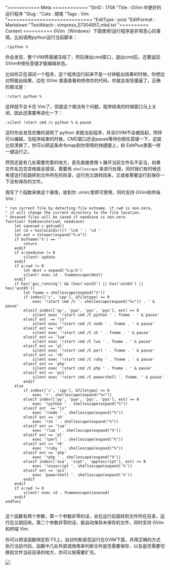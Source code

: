 "=========== Meta ============
"StrID : 1708
"Title : GVim 中更好的运行程序
"Slug  : 
"Cats  : 随笔
"Tags  : Vim
"=============================
"EditType   : post
"EditFormat : Markdown
"TextAttach : vimpress_57304957_mkd.txt
"========== Content ==========
GVim（Windows）下面使用!运行程序是非常恶心的事情，比如调用python运行当前脚本：

```text
:!python %
```

你会发现，整个VIM界面被冻结了，然后弹出cmd窗口，退出cmd后，还要返回GVim中按任意键才能编辑状态。

比如你正在调试一个程序，这个程序运行起来不是一分钟能出结果的时候，你想边对照输出结果，边在 GVim 里面查看和修改你的代码，你就会发现傻逼了。正确的做法是：

```text
:!start python %
```

这样就不会卡住 Vim了，但是这个做法有个问题，程序结束的时候窗口马上关闭，因此还需要再进化一下：

```text
:silent !start cmd /c python % & pause
```

这时你会发现优雅的调用了 python 来跑当前程序，并且GVIM不会被挂起，照样可以编辑，当程序结束的时候，CMD窗口还会pause等待你按任意键一下，这就比较清爽了，你可以把这条命令map到你常用的快捷键上，和 EditPlus里面一样一键运行之。

然而还是有几处需要完善的地方，首先直接使用 `%` 展开当前文件名不妥当，如果文件名包含空格就会错误，需要用 `shellescape` 来进行处理，同时我们有时候还希望运行前跳转到文件所在的目录，运行完又跳转回来，又或者需要运行前保存一下没有保存的文件。

我写了个函数来做这个事情，放到你 .vimrc里即可使用，同时支持 GVim和终端 Vim：

<!--more-->

```text
" run current file by detecting file extname. if cwd is non-zero, 
" it will change the current directory to the file location.
" Unsaved files will be saved if needsave is non-zero
function! VimExecute(cwd, needsave)
	let savecwd = getcwd()
	let cd = haslocaldir()? 'lcd ' : 'cd '
	let ext = tolower(expand("%:e"))
	if bufname('%') == '' 
		return 
	endif
	if a:needsave != 0
		silent! update 
	endif
	if a:cwd != 0
		let dest = expand('%:p:h')
		silent! exec cd . fnameescape(dest)
	endif
	if has('gui_running') && (has('win32') || has('win64') || has('win95'))
		let fname = shellescape(expand("%"))
		if index(['c', 'cpp'], &filetype) >= 0
			exec '!start cmd /C '. shellescape(expand("%<")) . ' & pause'
		elseif index(['py', 'pyw', 'pyc', 'pyo'], ext) >= 0
			silent exec '!start cmd /C python ' . fname . ' & pause'
		elseif ext  == "js"
			silent exec '!start cmd /C node ' . fname . ' & pause'
		elseif ext == 'sh'
			silent exec '!start cmd /C sh ' . fname . ' & pause'
		elseif ext == 'lua'
			silent exec '!start cmd /C lua ' . fname . ' & pause'
		elseif ext == 'pl'
			silent exec '!start cmd /C perl ' . fname . ' & pause'
		elseif ext == 'rb'
			silent exec '!start cmd /C ruby ' . fname . ' & pause'
		elseif ext == 'php'
			silent exec '!start cmd /C php ' . fname . ' & pause'
		elseif ext == 'ps1'
			silent exec '!start cmd /C powershell '. fname. ' & pause'
		endif
	else
		if index(['c', 'cpp'], &filetype) >= 0
			exec '!'. shellescape(expand("%<"))
		elseif index(['py', 'pyw', 'pyc', 'pyo'], ext) >= 0
			exec '!python ' . shellescape(expand("%"))
		elseif ext  == "js"
			exec '!node ' . shellescape(expand("%"))
		elseif ext == 'sh'
			exec '!sh ' . shellescape(expand("%"))
		elseif ext == 'lua'
			exec '!lua ' . shellescape(expand("%"))
		elseif ext == 'pl'
			exec '!perl ' . shellescape(expand("%"))
		elseif ext == 'rb'
			exec '!ruby ' . shellescape(expand("%"))
		elseif ext == 'php'
			exec '!php ' . shellescape(expand("%"))
		elseif index(['osa', 'scpt', 'applescript'], ext) >= 0
			exec '!osascript '. shellescape(expand('%'))
		elseif ext == 'ps1'
			exec 'powershell '. shellescape(expand('%'))
		endif
	endif
	if a:cwd != 0
		silent! exec cd . fnameescape(savecwd)
	endif
endfunc


```

这个函数有两个参数，第一个参数非零的话，会在运行前跳转到文件所在目录，运行后又跳回来。第二个参数非零的话，能自动保存未保存的文件，同时支持 GVim和终端 Vim.

你可以把该函数绑定到 F5上，自动判断是否运行在GVIM下面，并用正确的方式执行当前代码，函数中几处外部调用用来判断文件是否需要保存，以及是否需要切换到文件当前目录的地方，你可以按需要扩充。

![](http://skywind3000.github.io/word/images/donation.png)



